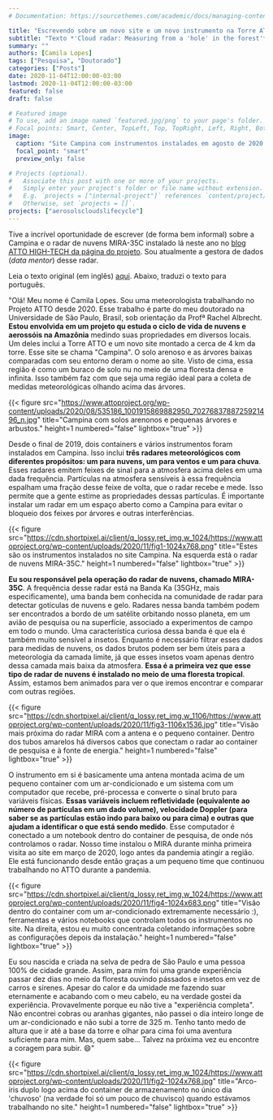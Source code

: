```yaml
---
# Documentation: https://sourcethemes.com/academic/docs/managing-content/

title: "Escrevendo sobre um novo site e um novo instrumento na Torre ATTO"
subtitle: "Texto *'Cloud radar: Measuring from a 'hole' in the forest'* (Radar de nuvens: Medindo de um 'buraco' na floresta) no ATTO HIGH-TECH"
summary: ""
authors: [Camila Lopes]
tags: ["Pesquisa", "Doutorado"]
categories: ["Posts"]
date: 2020-11-04T12:00:00-03:00
lastmod: 2020-11-04T12:00:00-03:00
featured: false
draft: false

# Featured image
# To use, add an image named `featured.jpg/png` to your page's folder.
# Focal points: Smart, Center, TopLeft, Top, TopRight, Left, Right, BottomLeft, Bottom, BottomRight.
image:
  caption: "Site Campina com instrumentos instalados em agosto de 2020."
  focal_point: "smart"
  preview_only: false

# Projects (optional).
#   Associate this post with one or more of your projects.
#   Simply enter your project's folder or file name without extension.
#   E.g. `projects = ["internal-project"]` references `content/project/deep-learning/index.md`.
#   Otherwise, set `projects = []`.
projects: ["aerosolscloudslifecycle"]
---
```


Tive a incrível oportunidade de escrever (de forma bem informal) sobre a Campina e o radar de nuvens MIRA-35C instalado lá neste ano no [blog ATTO HIGH-TECH da página do projeto](https://www.attoproject.org/category/high-tech/). Sou atualmente a gestora de dados (*data mentor*) desse radar.

Leia o texto original (em inglês) [aqui](https://www.attoproject.org/cloud-radar-measuring-from-a-hole-in-the-forest/). Abaixo, traduzi o texto para português.

"Olá! Meu nome é Camila Lopes. Sou uma meteorologista trabalhando no Projeto ATTO desde 2020. Esse trabalho é parte do meu doutorado na Universidade de São Paulo, Brasil, sob orientação da Profª Rachel Albrecht. **Estou envolvida em um projeto qu estuda o ciclo de vida de nuvens e aerossóis na Amazônia** medindo suas propriedades em diversos locais. Um deles inclui a Torre ATTO e um novo site montado a cerca de 4 km da torre. Esse site se chama "Campina". O solo arenoso e as árvores baixas comparadas com seu entorno deram o nome ao site. Visto de cima, essa região é como um buraco de solo nu no meio de uma floresta densa e infinita. Isso também faz com que seja uma região ideal para a coleta de medidas meteorológicas olhando acima das árvores.  

{{< figure src="https://www.attoproject.org/wp-content/uploads/2020/08/535186_1001915869882950_7027683788725921496_n.jpg" title="Campina com solos arenonos e pequenas árvores e arbustos." height=1 numbered="false" lightbox="true" >}}

Desde o final de 2019, dois containers e vários instrumentos foram instalados em Campina. Isso inclui **três radares meteorológicos com diferentes propósitos: um para nuvens, um para ventos e um para chuva**. Esses radares emitem feixes de sinal para a atmosfera acima deles em uma dada frequência. Partículas na atmosfera sensíveis à essa frequência espalham uma fração desse feixe de volta, que o radar recebe e mede. Isso permite que a gente estime as propriedades dessas partículas. É importante instalar um radar em um espaço aberto como a Campina para evitar o bloqueio dos feixes por árvores e outras interferências.  

{{< figure src="https://cdn.shortpixel.ai/client/q_lossy,ret_img,w_1024/https://www.attoproject.org/wp-content/uploads/2020/11/fig1-1024x768.png" title="Estes são os instrumentos instalados no site Campina. Na esquerda está o radar de nuvens MIRA-35C." height=1 numbered="false" lightbox="true" >}}

**Eu sou responsável pela operação do radar de nuvens, chamado MIRA-35C**. A frequência desse radar está na Banda Ka (35GHz, mais especificamente), uma banda bem conhecida na comunidade de radar para detectar gotículas de nuvens e gelo. Radares nessa banda também podem ser encontrados a bordo de um satélite orbitando nosso planeta, em um avião de pesquisa ou na superfície, associado a experimentos de campo em todo o mundo. Uma característica curiosa dessa banda é que ela é também muito sensível a insetos. Enquanto é necessário filtrar esses dados para medidas de nuvens, os dados brutos podem ser bem úteis para a meteorologia da camada limite, já que esses insetos voam apenas dentro dessa camada mais baixa da atmosfera. **Essa é a primeira vez que esse tipo de radar de nuvens é instalado no meio de uma floresta tropical**. Assim, estamos bem animados para ver o que iremos encontrar e comparar com outras regiões.  

{{< figure src="https://cdn.shortpixel.ai/client/q_lossy,ret_img,w_1106/https://www.attoproject.org/wp-content/uploads/2020/11/fig3-1106x1536.jpg" title="Visão mais próxima do radar MIRA com a antena e o pequeno container. Dentro dos tubos amarelos há diversos cabos que conectam o radar ao container de pesquisa e à fonte de energia." height=1 numbered="false" lightbox="true" >}}

O instrumento em si é basicamente uma antena montada acima de um pequeno container com um ar-condicionado e um sistema com um computador que recebe, pré-processa e converte o sinal bruto para variáveis físicas. **Essas variáveis incluem refletividade (equivalente ao número de partículas em um dado volume), velocidade Doppler (para saber se as partículas estão indo para baixo ou para cima) e outras que ajudam a identificar o que está sendo medido**. Esse computador é conectado a um notebook dentro do container de pesquisa, de onde nós controlamos o radar. Nosso time instalou o MIRA durante minha primeira visita ao site em março de 2020, logo antes da pandemia atingir a região. Ele está funcionando desde então graças a um pequeno time que continuou trabalhando no ATTO durante a pandemia.

{{< figure src="https://cdn.shortpixel.ai/client/q_lossy,ret_img,w_1024/https://www.attoproject.org/wp-content/uploads/2020/11/fig4-1024x683.png" title="Visão dentro do container com um ar-condicionado extremamente necessário :), ferramentas e vários notebooks que controlam todos os instrumentos no site. Na direita, estou eu muito concentrada coletando informações sobre as configurações depois da instalação." height=1 numbered="false" lightbox="true" >}}

Eu sou nascida e criada na selva de pedra de São Paulo e uma pessoa 100% de cidade grande. Assim, para mim foi uma grande experiência passar dez dias no meio da floresta ouvindo pássados e insetos em vez de carros e sirenes. Apesar do calor e da umidade me fazendo suar eternamente e acabando com o meu cabelo, eu na verdade gostei da experiência. Provavelmente porque eu não tive a "experiência completa". Não encontrei cobras ou aranhas gigantes, não passei o dia inteiro longe de um ar-condicionado e não subi a torre de 325 m. Tenho tanto medo de altura que ir até a base da torre e olhar para cima foi uma aventura suficiente para mim. Mas, quem sabe... Talvez na próxima vez eu encontre a coragem para subir. :smile:"

{{< figure src="https://cdn.shortpixel.ai/client/q_lossy,ret_img,w_1024/https://www.attoproject.org/wp-content/uploads/2020/11/fig2-1024x768.jpg" title="Arco-íris duplo logo acima do container de armazenamento no único dia 'chuvoso' (na verdade foi só um pouco de chuvisco) quando estávamos trabalhando no site." height=1 numbered="false" lightbox="true" >}}